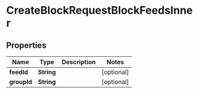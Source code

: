 

# CreateBlockRequestBlockFeedsInner


## Properties

| Name | Type | Description | Notes |
|------------ | ------------- | ------------- | -------------|
|**feedId** | **String** |  |  [optional] |
|**groupId** | **String** |  |  [optional] |




